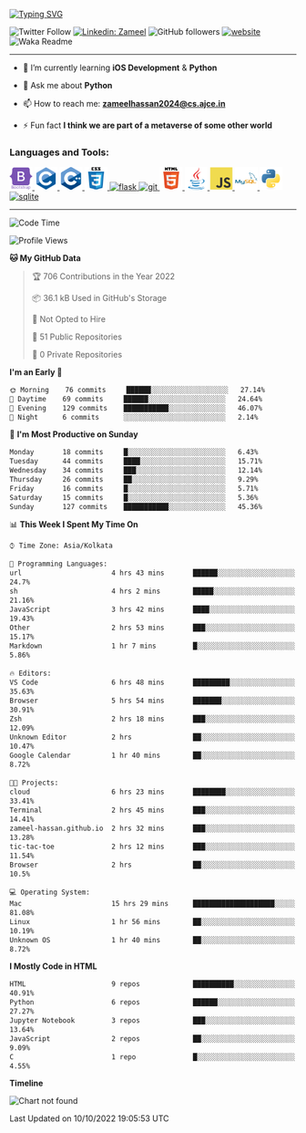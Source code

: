 [![Typing SVG](https://readme-typing-svg.herokuapp.com?lines=Hey%2C+I'm+Zameel;I+am+a+Full+Stack+Developer;I+am+a+CS+Student)](https://git.io/typing-svg)

![Twitter Follow](https://img.shields.io/twitter/follow/hassan_zameel?label=Follow)
[![Linkedin: Zameel](https://img.shields.io/badge/-zameelhassan-blue?style=flat-square&logo=Linkedin&logoColor=white&link=https://www.linkedin.com/in/zameelhassan/)](https://www.linkedin.com/in/zameelhassan/)
![GitHub followers](https://img.shields.io/github/followers/zameel7?label=Follow&style=social)
[![website](https://img.shields.io/badge/Website-ffffff.svg?&style=flat&logo=Google-Chrome&link=http://zameel7.github.io/)](http://zameel7.github.io/)
![Waka Readme](https://github.com/zameel7/zameel7/workflows/Waka%20Readme/badge.svg)
<hr>


- 🌱 I’m currently learning **iOS Development** & **Python**

- 💬 Ask me about **Python**

- 📫 How to reach me: **zameelhassan2024@cs.ajce.in**

- ⚡ Fun fact **I think we are part of a metaverse of some other world**


<h3 align="left">Languages and Tools:</h3>
<p align="left"> <a href="https://getbootstrap.com" target="_blank" rel="noreferrer"> <img src="https://raw.githubusercontent.com/devicons/devicon/master/icons/bootstrap/bootstrap-plain-wordmark.svg" alt="bootstrap" width="40" height="40"/> </a> <a href="https://www.cprogramming.com/" target="_blank" rel="noreferrer"> <img src="https://raw.githubusercontent.com/devicons/devicon/master/icons/c/c-original.svg" alt="c" width="40" height="40"/> </a> <a href="https://www.w3schools.com/cpp/" target="_blank" rel="noreferrer"> <img src="https://raw.githubusercontent.com/devicons/devicon/master/icons/cplusplus/cplusplus-original.svg" alt="cplusplus" width="40" height="40"/> </a> <a href="https://www.w3schools.com/css/" target="_blank" rel="noreferrer"> <img src="https://raw.githubusercontent.com/devicons/devicon/master/icons/css3/css3-original-wordmark.svg" alt="css3" width="40" height="40"/> </a> <a href="https://flask.palletsprojects.com/" target="_blank" rel="noreferrer"> <img src="https://www.vectorlogo.zone/logos/pocoo_flask/pocoo_flask-icon.svg" alt="flask" width="40" height="40"/> </a> <a href="https://git-scm.com/" target="_blank" rel="noreferrer"> <img src="https://www.vectorlogo.zone/logos/git-scm/git-scm-icon.svg" alt="git" width="40" height="40"/> </a> <a href="https://www.w3.org/html/" target="_blank" rel="noreferrer"> <img src="https://raw.githubusercontent.com/devicons/devicon/master/icons/html5/html5-original-wordmark.svg" alt="html5" width="40" height="40"/> </a> <a href="https://www.java.com" target="_blank" rel="noreferrer"> <img src="https://raw.githubusercontent.com/devicons/devicon/master/icons/java/java-original.svg" alt="java" width="40" height="40"/> </a> <a href="https://developer.mozilla.org/en-US/docs/Web/JavaScript" target="_blank" rel="noreferrer"> <img src="https://raw.githubusercontent.com/devicons/devicon/master/icons/javascript/javascript-original.svg" alt="javascript" width="40" height="40"/> </a> <a href="https://www.mysql.com/" target="_blank" rel="noreferrer"> <img src="https://raw.githubusercontent.com/devicons/devicon/master/icons/mysql/mysql-original-wordmark.svg" alt="mysql" width="40" height="40"/> </a> <a href="https://www.python.org" target="_blank" rel="noreferrer"> <img src="https://raw.githubusercontent.com/devicons/devicon/master/icons/python/python-original.svg" alt="python" width="40" height="40"/> </a> <a href="https://www.sqlite.org/" target="_blank" rel="noreferrer"> <img src="https://www.vectorlogo.zone/logos/sqlite/sqlite-icon.svg" alt="sqlite" width="40" height="40"/> </a> </p>

<hr>

<!--START_SECTION:waka-->
![Code Time](http://img.shields.io/badge/Code%20Time-19%20hrs%2045%20mins-blue)

![Profile Views](http://img.shields.io/badge/Profile%20Views-141-blue)

**🐱 My GitHub Data** 

> 🏆 706 Contributions in the Year 2022
 > 
> 📦 36.1 kB Used in GitHub's Storage 
 > 
> 🚫 Not Opted to Hire
 > 
> 📜 51 Public Repositories 
 > 
> 🔑 0 Private Repositories  
 > 
**I'm an Early 🐤** 

```text
🌞 Morning    76 commits     ██████░░░░░░░░░░░░░░░░░░░   27.14% 
🌆 Daytime    69 commits     ██████░░░░░░░░░░░░░░░░░░░   24.64% 
🌃 Evening    129 commits    ███████████░░░░░░░░░░░░░░   46.07% 
🌙 Night      6 commits      ░░░░░░░░░░░░░░░░░░░░░░░░░   2.14%

```
📅 **I'm Most Productive on Sunday** 

```text
Monday       18 commits     █░░░░░░░░░░░░░░░░░░░░░░░░   6.43% 
Tuesday      44 commits     ████░░░░░░░░░░░░░░░░░░░░░   15.71% 
Wednesday    34 commits     ███░░░░░░░░░░░░░░░░░░░░░░   12.14% 
Thursday     26 commits     ██░░░░░░░░░░░░░░░░░░░░░░░   9.29% 
Friday       16 commits     █░░░░░░░░░░░░░░░░░░░░░░░░   5.71% 
Saturday     15 commits     █░░░░░░░░░░░░░░░░░░░░░░░░   5.36% 
Sunday       127 commits    ███████████░░░░░░░░░░░░░░   45.36%

```


📊 **This Week I Spent My Time On** 

```text
⌚︎ Time Zone: Asia/Kolkata

💬 Programming Languages: 
url                      4 hrs 43 mins       ██████░░░░░░░░░░░░░░░░░░░   24.7% 
sh                       4 hrs 2 mins        █████░░░░░░░░░░░░░░░░░░░░   21.16% 
JavaScript               3 hrs 42 mins       ████░░░░░░░░░░░░░░░░░░░░░   19.43% 
Other                    2 hrs 53 mins       ███░░░░░░░░░░░░░░░░░░░░░░   15.17% 
Markdown                 1 hr 7 mins         █░░░░░░░░░░░░░░░░░░░░░░░░   5.86%

🔥 Editors: 
VS Code                  6 hrs 48 mins       █████████░░░░░░░░░░░░░░░░   35.63% 
Browser                  5 hrs 54 mins       ███████░░░░░░░░░░░░░░░░░░   30.91% 
Zsh                      2 hrs 18 mins       ███░░░░░░░░░░░░░░░░░░░░░░   12.09% 
Unknown Editor           2 hrs               ██░░░░░░░░░░░░░░░░░░░░░░░   10.47% 
Google Calendar          1 hr 40 mins        ██░░░░░░░░░░░░░░░░░░░░░░░   8.72%

🐱‍💻 Projects: 
cloud                    6 hrs 23 mins       ████████░░░░░░░░░░░░░░░░░   33.41% 
Terminal                 2 hrs 45 mins       ███░░░░░░░░░░░░░░░░░░░░░░   14.41% 
zameel-hassan.github.io  2 hrs 32 mins       ███░░░░░░░░░░░░░░░░░░░░░░   13.28% 
tic-tac-toe              2 hrs 12 mins       ███░░░░░░░░░░░░░░░░░░░░░░   11.54% 
Browser                  2 hrs               ██░░░░░░░░░░░░░░░░░░░░░░░   10.5%

💻 Operating System: 
Mac                      15 hrs 29 mins      ████████████████████░░░░░   81.08% 
Linux                    1 hr 56 mins        ██░░░░░░░░░░░░░░░░░░░░░░░   10.19% 
Unknown OS               1 hr 40 mins        ██░░░░░░░░░░░░░░░░░░░░░░░   8.72%

```

**I Mostly Code in HTML** 

```text
HTML                     9 repos             ██████████░░░░░░░░░░░░░░░   40.91% 
Python                   6 repos             ██████░░░░░░░░░░░░░░░░░░░   27.27% 
Jupyter Notebook         3 repos             ███░░░░░░░░░░░░░░░░░░░░░░   13.64% 
JavaScript               2 repos             ██░░░░░░░░░░░░░░░░░░░░░░░   9.09% 
C                        1 repo              █░░░░░░░░░░░░░░░░░░░░░░░░   4.55%

```


**Timeline**

![Chart not found](https://raw.githubusercontent.com/zameel7/zameel7/master/charts/bar_graph.png) 


 Last Updated on 10/10/2022 19:05:53 UTC
<!--END_SECTION:waka-->
